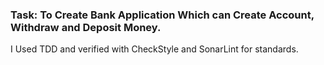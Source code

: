 ### Task: To Create Bank Application Which can Create Account, Withdraw and Deposit Money.

I Used TDD and verified with CheckStyle and SonarLint for standards.